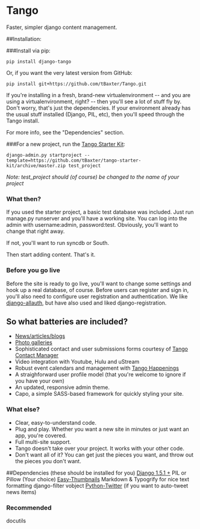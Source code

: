 Tango
=====

Faster, simpler django content management.


##Installation:

###Install via pip:

    pip install django-tango

Or, if you want the very latest version from GitHub:

    pip install git+https://github.com/tBaxter/Tango.git

If you're installing in a fresh, brand-new virtualenvironment -- and you are using a virtualenvironment, right? -- then you'll see a lot of stuff fly by.
Don't worry, that's just the dependencies.
If your environment already has the usual stuff installed (Django, PIL, etc),
then you'll speed through the Tango install.

For more info, see the "Dependencies" section.

###For a new project, run the [Tango Starter Kit](https://github.com/tBaxter/tango-starter-kit):

    django-admin.py startproject --template=https://github.com/tBaxter/tango-starter-kit/archive/master.zip test_project

*Note: test_project should (of course) be changed to the name of your project*

### What then?
If you used the starter project, a basic test database was included.
Just run manage.py runserver and you'll have a working site.
You can log into the admin with username:admin, password:test.
Obviously, you'll want to change that right away.

If not, you'll want to run syncdb or South.

Then start adding content. That's it.

### Before you go live
Before the site is ready to go live, you'll want to change some settings and hook up a real database, of course.
Before users can register and sign in, you'll also need to configure user registration and authentication. We like [django-allauth](https://github.com/pennersr/django-allauth), but have also used and liked django-registration.

## So what batteries are included?
* [News/articles/blogs](https://github.com/tBaxter/tango-articles)
* [Photo galleries](https://github.com/tBaxter/tango-photos)
* Sophisticated contact and user submissions forms courtesy of [Tango Contact Manager](https://github.com/tBaxter/tango-contact-manager)
* Video integration with Youtube, Hulu and uStream
* Robust event calendars and management with [Tango Happenings](https://github.com/tBaxter/tango-happenings)
* A straighforward user profile model (that you're welcome to ignore if you have your own)
* An updated, responsive admin theme.
* Capo, a simple SASS-based framework for quickly styling your site.


### What else?
* Clear, easy-to-understand code.
* Plug and play. Whether you want a new site in minutes or just want an app, you're covered.
* Full multi-site support.
* Tango doesn't take over your project. It works with your other code.
* Don't want all of it? You can get just the pieces you want, and throw out the pieces you don't want.


##Dependencies (these should be installed for you)
[Django 1.5.1 +](https://www.djangoproject.com)
PIL or Pillow (Your choice)
[Easy-Thumbnails](https://github.com/SmileyChris/easy-thumbnails)
Markdown & Typogrify for nice text formatting
django-filter
vobject
[Python-Twitter](https://github.com/bear/python-twitter) (if you want to auto-tweet news items)

### Recommended
docutils
